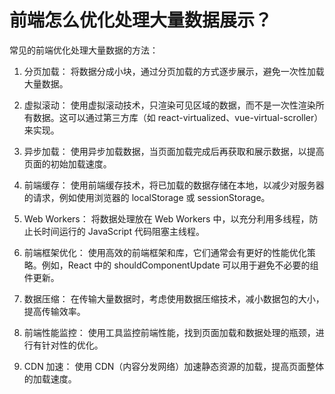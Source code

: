 # 前端怎么优化处理大量数据展示？
常见的前端优化处理大量数据的方法：
1. 分页加载： 将数据分成小块，通过分页加载的方式逐步展示，避免一次性加载大量数据。

2. 虚拟滚动： 使用虚拟滚动技术，只渲染可见区域的数据，而不是一次性渲染所有数据。这可以通过第三方库（如 react-virtualized、vue-virtual-scroller）来实现。

3. 异步加载： 使用异步加载数据，当页面加载完成后再获取和展示数据，以提高页面的初始加载速度。

4. 前端缓存： 使用前端缓存技术，将已加载的数据存储在本地，以减少对服务器的请求，例如使用浏览器的 localStorage 或 sessionStorage。

5. Web Workers： 将数据处理放在 Web Workers 中，以充分利用多线程，防止长时间运行的 JavaScript 代码阻塞主线程。

7. 前端框架优化： 使用高效的前端框架和库，它们通常会有更好的性能优化策略。例如，React 中的 shouldComponentUpdate 可以用于避免不必要的组件更新。

8. 数据压缩： 在传输大量数据时，考虑使用数据压缩技术，减小数据包的大小，提高传输效率。

9. 前端性能监控： 使用工具监控前端性能，找到页面加载和数据处理的瓶颈，进行有针对性的优化。

10. CDN 加速： 使用 CDN（内容分发网络）加速静态资源的加载，提高页面整体的加载速度。